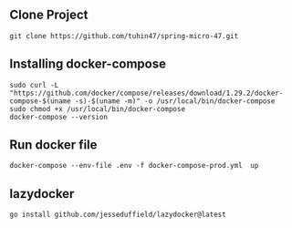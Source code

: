 
## Clone Project
```shell
git clone https://github.com/tuhin47/spring-micro-47.git
```

## Installing docker-compose

```shell
sudo curl -L "https://github.com/docker/compose/releases/download/1.29.2/docker-compose-$(uname -s)-$(uname -m)" -o /usr/local/bin/docker-compose
sudo chmod +x /usr/local/bin/docker-compose
docker-compose --version
```

## Run docker file 
```shell
docker-compose --env-file .env -f docker-compose-prod.yml  up
```

## lazydocker

```shell
go install github.com/jesseduffield/lazydocker@latest
```
